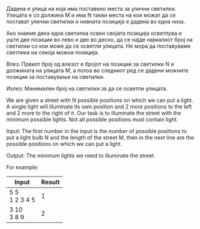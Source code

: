 Дадена е улица на која има поставено места за улични светилки. Улицата е со должина М и има N такви места на кои можат да се постават улични светилки и нивната позиција е дадена во една низа.

Ако знаеме дека една светилка освен својата позиција осветлува и уште две позиции во лево и две во десно, да се најде најмалиот број на светилки со кои може да се осветли улицата. Не мора да поставуваме светлика на секоја можна позиција.



Влез: Првиот број од влезот е бројот на позиции за светилки N и должината на улицата М, а потоа во следниот ред се дадени можните позиции за поставување на светилки.



Излез: Минимален број на светилки за да се осветли улицата.

We are given a street with N possible positions on which we can put a light. A single light will illuminate its own position and 2 more positions to the left and 2 more to the right of it. Our task is to illuminate the street with the minimum possible lights. Not all possible positions must contain light.

Input: The first number in the input is the number of possible positions to put a light bulb N and the length of the street M, then in the next line are the possible positions on which we can put a light.

Output: The minimum lights we need to illuminate the street.



For example:

| Input |	Result |
| ----- | ------ |
|5 5 <br> 1 2 3 4 5 | 1 |
| 3 10 <br> 3 8 9 | 2 |
